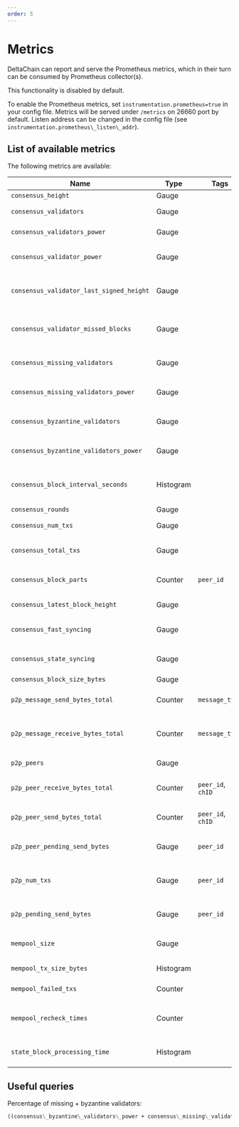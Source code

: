 ```yaml
---
order: 5
---
```


# Metrics

DeltaChain can report and serve the Prometheus metrics, which in their turn can
be consumed by Prometheus collector(s).

This functionality is disabled by default.

To enable the Prometheus metrics, set `instrumentation.prometheus=true` in your
config file. Metrics will be served under `/metrics` on 26660 port by default.
Listen address can be changed in the config file (see
`instrumentation.prometheus\_listen\_addr`).

## List of available metrics

The following metrics are available:

| **Name**                                 | **Type**  | **Tags**          | **Description**                                                        |
|------------------------------------------|-----------|-------------------|------------------------------------------------------------------------|
| `consensus_height`                       | Gauge     |                   | Height of the chain                                                    |
| `consensus_validators`                   | Gauge     |                   | Number of validators                                                   |
| `consensus_validators_power`             | Gauge     |                   | Total voting power of all validators                                   |
| `consensus_validator_power`              | Gauge     |                   | Voting power of the node if in the validator set                       |
| `consensus_validator_last_signed_height` | Gauge     |                   | Last height the node signed a block, if the node is a validator        |
| `consensus_validator_missed_blocks`      | Gauge     |                   | Total amount of blocks missed for the node, if the node is a validator |
| `consensus_missing_validators`           | Gauge     |                   | Number of validators who did not sign                                  |
| `consensus_missing_validators_power`     | Gauge     |                   | Total voting power of the missing validators                           |
| `consensus_byzantine_validators`         | Gauge     |                   | Number of validators who tried to double sign                          |
| `consensus_byzantine_validators_power`   | Gauge     |                   | Total voting power of the byzantine validators                         |
| `consensus_block_interval_seconds`       | Histogram |                   | Time between this and last block (Block.Header.Time) in seconds        |
| `consensus_rounds`                       | Gauge     |                   | Number of rounds                                                       |
| `consensus_num_txs`                      | Gauge     |                   | Number of transactions                                                 |
| `consensus_total_txs`                    | Gauge     |                   | Total number of transactions committed                                 |
| `consensus_block_parts`                  | Counter   | `peer_id`         | Number of blockparts transmitted by peer                               |
| `consensus_latest_block_height`          | Gauge     |                   | /status sync\_info number                                              |
| `consensus_fast_syncing`                 | Gauge     |                   | Either 0 (not fast syncing) or 1 (syncing)                             |
| `consensus_state_syncing`                | Gauge     |                   | Either 0 (not state syncing) or 1 (syncing)                            |
| `consensus_block_size_bytes`             | Gauge     |                   | Block size in bytes                                                    |
| `p2p_message_send_bytes_total`           | Counter   | `message_type`    | Number of bytes sent to all peers per message type                     |
| `p2p_message_receive_bytes_total`        | Counter   | `message_type`    | Number of bytes received from all peers per message type               |
| `p2p_peers`                              | Gauge     |                   | Number of peers node's connected to                                    |
| `p2p_peer_receive_bytes_total`           | Counter   | `peer_id`, `chID` | Number of bytes per channel received from a given peer                 |
| `p2p_peer_send_bytes_total`              | Counter   | `peer_id`, `chID` | Number of bytes per channel sent to a given peer                       |
| `p2p_peer_pending_send_bytes`            | Gauge     | `peer_id`         | Number of pending bytes to be sent to a given peer                     |
| `p2p_num_txs`                            | Gauge     | `peer_id`         | Number of transactions submitted by each peer\_id                      |
| `p2p_pending_send_bytes`                 | Gauge     | `peer_id`         | Amount of data pending to be sent to peer                              |
| `mempool_size`                           | Gauge     |                   | Number of uncommitted transactions                                     |
| `mempool_tx_size_bytes`                  | Histogram |                   | Transaction sizes in bytes                                             |
| `mempool_failed_txs`                     | Counter   |                   | Number of failed transactions                                          |
| `mempool_recheck_times`                  | Counter   |                   | Number of transactions rechecked in the mempool                        |
| `state_block_processing_time`            | Histogram |                   | Time between BeginBlock and EndBlock in ms                             |

## Useful queries

Percentage of missing + byzantine validators:

```md
((consensus\_byzantine\_validators\_power + consensus\_missing\_validators\_power) / consensus\_validators\_power) * 100
```
